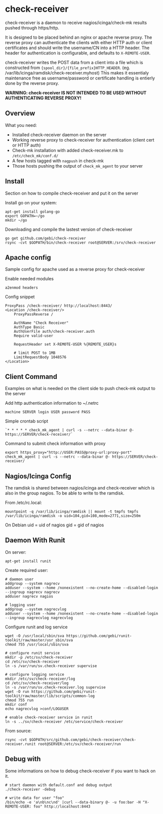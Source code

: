 check-receiver
===============

check-receiver is a daemon to receive nagios/icinga/check-mk results pushed through https/http.

It is designed to be placed behind an nginx or apache reverse proxy.
The reverse proxy can authenticate the clients with either HTTP auth or client
certificates and should write the username/CN into a HTTP header.
The header for authentication is configurable, and defaults to `X-REMOTE-USER`.

check-receiver writes the POST data from a client into a file which is constructed from
`{spool_dir}/{file_prefix}HTTP_HEADER`. (eg. /var/lib/icinga/ramdisk/check-receiver.myhost)
This makes it essentialy maintenance free as username/password or certificate
handling is entierly done by the reverse proxy.

**WARNING: check-receiver IS NOT INTENDED TO BE USED WITHOUT AUTHENTICATING REVERSE PROXY!**


Overview
--------

What you need:

* Installed check-receiver daemon on the server
* Working reverse proxy to check-receiver for authentication (client cert or HTTP auth)
* Check-mk installation with added check-receiver.mk to `/etc/check_mk/conf.d/`
* A few hosts tagged with `nagpush` in check-mk
* Those hosts pushing the output of `check_mk_agent` to your server


Install
-------

Section on how to compile check-receiver and put it on the server

Install go on your system:

    apt-get install golang-go
    export GOPATH=~/go
    mkdir ~/go

Downloading and compile the lastest version of check-receiver

    go get github.com/gebi/check-receiver
    rsync -cvt $GOPATH/bin/check-receiver root@SERVER:/srv/check-receiver


Apache config
-------------

Sample config for apache used as a reverse proxy for check-receiver

Enable needed modules

    a2enmod headers

Config snippet

    ProxyPass /check-receiver/ http://localhost:8443/
    <Location /check-receiver/>
        ProxyPassReverse /

        AuthName "Check Receiver"
        AuthType Basic
        AuthUserFile auth/check-receiver.auth
        Require valid-user

        RequestHeader set X-REMOTE-USER %{REMOTE_USER}s

        # limit POST to 1MB
        LimitRequestBody 1048576
    </Location>


Client Command
--------------

Examples on what is needed on the client side to push check-mk output to the server

Add http authentication information to ~/.netrc

    machine SERVER login USER password PASS

Simple crontab script

    `* * * * * check_mk_agent | curl -s --netrc --data-binar @- https://SERVER/check-receiver/`

Command to submit check information with proxy

    export https_proxy="http://USER:PASS@proxy-url:proxy-port"
    check_mk_agent | curl -s --netrc --data-binar @- https://SERVER/check-receiver/


Nagios/Icinga Config
--------------------

The ramdisk is shared between nagios/icinga and check-receiver which is also in the group nagios.
To be able to write to the ramdisk.

From /etc/rc.local:

    mountpoint -q /var/lib/icinga/ramdisk || mount -t tmpfs tmpfs /var/lib/icinga/ramdisk -o uid=104,gid=108,mode=2771,size=250m

On Debian
    uid = uid of nagios
    gid = gid of nagios


Daemon With Runit
-----------------

On server:

    apt-get install runit

Create required user:

    # daemon user
    addgroup --system nagrecv
    adduser --system --home /nonexistent --no-create-home --disabled-login --ingroup nagrecv nagrecv
    adduser nagrecv nagios

    # logging user
    addgroup --system nagrecvlog
    adduser --system --home /nonexistent --no-create-home --disabled-login --ingroup nagrecvlog nagrecvlog

Configure runit and log service

    wget -O /usr/local/sbin/sva https://github.com/gebi/runit-toolkit/raw/master/usr_sbin/sva
    chmod 755 /usr/local/sbin/sva

    # configure runit service
    mkdir -p /etc/sv/check-receiver
    cd /etc/sv/check-receiver
    ln -s /var/run/sv.check-receiver supervise

    # configure logging service
    mkdir /etc/sv/check-receiver/log
    cd /etc/sv/check-receiver/log
    ln -s /var/run/sv.check-receiver.log supervise
    wget -O run https://github.com/gebi/runit-toolkit/raw/master/lib/scripts/common-log
    chmod 755 run
    mkdir conf
    echo nagrecvlog >conf/LOGUSER

    # enable check-receiver service in runit
    ln -s ../sv/check-receiver /etc/service/check-receiver

From source:

    rsync -cvt $GOPATH/src/github.com/gebi/check-receiver/check-receiver.runit root@SERVER:/etc/sv/check-receiver/run


Debug with
---------

Some informations on how to debug check-receiver if you want to hack on it.

    # start daemon with default.conf and debug output
    ./check-receiver -debug

    # write data for user "foo"
    /bin/echo -e 'a\nb\nc\nd' |curl --data-binary @- -u foo:bar -H "X-REMOTE-USER: foo" http://localhost:8443

